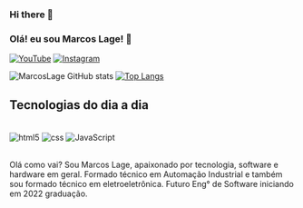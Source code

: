 ### Hi there 👋


### Olá! eu sou Marcos Lage! 👋

[![YouTube](https://img.shields.io/badge/YouTube-FF0000?style=for-the-badge&logo=youtube&logoColor=white)](https://www.youtube.com/channel/UCNyqP6_A2OYyrbbGfHDCu6Q)
[![Instagram](https://img.shields.io/badge/Instagram-E4405F?style=for-the-badge&logo=instagram&logoColor=white)](https://www.instagram.com/software_hardware_eletronica/)

![MarcosLage GitHub stats](https://github-readme-stats.vercel.app/api?username=MarcosLage&show_icons=true&theme=radical)
[![Top Langs](https://github-readme-stats.vercel.app/api/top-langs/?username=MarcosLage)](https://github.com/anuraghazra/github-readme-stats)

## Tecnologias do dia a dia

<div style="display: inline_block"><br/>
  <img align="center" alt="html5" src="https://img.shields.io/badge/HTML-239120?style=for-the-badge&logo=html5&logoColor=white" />
  <img align="center" alt="css" src="https://img.shields.io/badge/CSS3-1572B6?style=for-the-badge&logo=css3&logoColor=white" />
  <img align="center" alt="JavaScript" src="https://img.shields.io/badge/JavaScript-323330?style=for-the-badge&logo=javascript&logoColor=F7DF1E" />
</div><br/>

Olá como vai? Sou Marcos Lage, apaixonado por tecnologia, software e hardware em geral. Formado técnico em Automação Industrial e também sou formado técnico em eletroeletrônica.
Futuro Eng° de Software iniciando em 2022 graduação.


